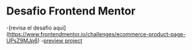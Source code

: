 # Desafio Frontend Mentor

-[revisa el desafio aqui] (https://www.frontendmentor.io/challenges/ecommerce-product-page-UPsZ9MJp6)
-[preview project]()